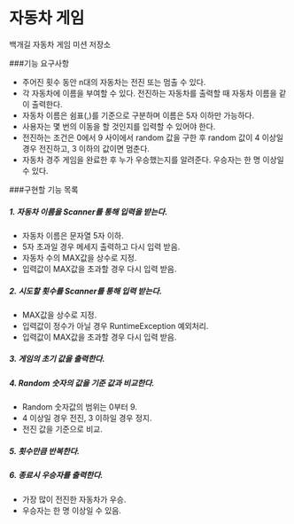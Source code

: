 # 자동차 게임

백개길 자동차 게임 미션 저장소

###기능 요구사항

- 주어진 횟수 동안 n대의 자동차는 전진 또는 멈출 수 있다.
- 각 자동차에 이름을 부여할 수 있다. 전진하는 자동차를 출력할 때 자동차 이름을 같이 출력한다.
- 자동차 이름은 쉼표(,)를 기준으로 구분하며 이름은 5자 이하만 가능하다.
- 사용자는 몇 번의 이동을 할 것인지를 입력할 수 있어야 한다.
- 전진하는 조건은 0에서 9 사이에서 random 값을 구한 후 random 값이 4 이상일 경우 전진하고, 3 이하의 값이면 멈춘다.
- 자동차 경주 게임을 완료한 후 누가 우승했는지를 알려준다. 우승자는 한 명 이상일 수 있다.

###구현할 기능 목록
##### 1. 자동차 이름을 Scanner를 통해 입력을 받는다.
   - 자동차 이름은 문자열 5자 이하. 
   - 5자 초과일 경우 메세지 출력하고 다시 입력 받음.
   - 자동차 수의 MAX값을 상수로 지정.
   - 입력값이 MAX값을 초과할 경우 다시 입력 받음.
##### 2. 시도할 횟수를 Scanner를 통해 입력 받는다.
  - MAX값을 상수로 지정. 
  - 입력값이 정수가 아닐 경우 RuntimeException 예외처리.
  - 입력값이 MAX값을 초과할 경우 다시 입력 받음.
##### 3. 게임의 초기 값을 출력한다.
##### 4. Random 숫자의 값을 기준 값과 비교한다.
  - Random 숫자값의 범위는 0부터 9.
  - 4 이상일 경우 전진, 3 이하일 경우 정지.
  - 전진 값을 기준으로 비교.
##### 5. 횟수만큼 반복한다.
##### 6. 종료시 우승자를 출력한다.
  - 가장 많이 전진한 자동차가 우승.
  - 우승자는 한 명 이상일 수 있음. 